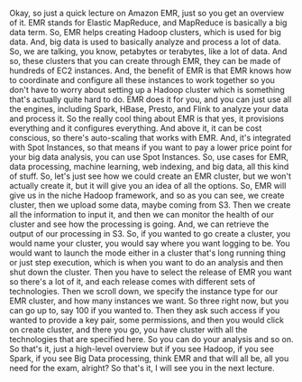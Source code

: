 
<v Narrator>Okay, so just a quick lecture on Amazon EMR,</v>
just so you get an overview of it.
EMR stands for Elastic MapReduce,
and MapReduce is basically a big data term.
So, EMR helps creating Hadoop clusters,
which is used for big data.
And, big data is used to basically analyze
and process a lot of data.
So, we are talking, you know, petabytes
or terabytes, like a lot of data.
And so, these clusters that you can create through EMR,
they can be made of hundreds of EC2 instances.
And, the benefit of EMR is that EMR knows how to coordinate
and configure all these instances to work together
so you don't have to worry about setting up a Hadoop cluster
which is something that's actually quite hard to do.
EMR does it for you, and you can just use all the engines,
including Spark, HBase, Presto, and Flink
to analyze your data and process it.
So the really cool thing about EMR is that yes,
it provisions everything and it configures everything.
And above it, it can be cost conscious, so there's
auto-scaling that works with EMR.
And, it's integrated with Spot Instances, so that means
if you want to pay a lower price point for your
big data analysis, you can use Spot Instances.
So, use cases for EMR, data processing, machine learning,
web indexing, and big data, all this kind of stuff.
So, let's just see how we could create an EMR cluster,
but we won't actually create it,
but it will give you an idea of all the options.
So, EMR will give us in the niche Hadoop framework,
and so as you can see, we create cluster, then we upload
some data, maybe coming from S3.
Then we create all the information to input it,
and then we can monitor the health of our cluster
and see how the processing is going.
And, we can retrieve the output of our processing in S3.
So, if you wanted to go create a cluster,
you would name your cluster, you
would say where you want logging to be.
You would want to launch the mode either in a cluster
that's long running thing or just step execution,
which is when you want to do an analysis
and then shut down the cluster.
Then you have to select the release of EMR you want
so there's a lot of it, and each release comes
with different sets of technologies.
Then we scroll down, we specify the instance type
for our EMR cluster, and how many instances we want.
So three right now, but you can
go up to, say 100 if you wanted to.
Then they ask such access if you wanted to provide
a key pair, some permissions, and then you would click
on create cluster, and there you go, you have cluster
with all the technologies that are specified here.
So you can do your analysis and so on.
So that's it, just a high-level overview
but if you see Hadoop, if you see Spark,
if you see Big Data processing, think EMR and that will
all be, all you need for the exam, alright?
So that's it, I will see you in the next lecture.